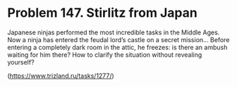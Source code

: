 # Problem 147. Stirlitz from Japan 

Japanese ninjas performed the most incredible tasks in the Middle Ages. Now a ninja has entered the feudal lord’s castle on a secret mission... Before entering a completely dark room in the attic, he freezes: is there an ambush waiting for him there? How to clarify the situation without revealing yourself?

(https://www.trizland.ru/tasks/1277/)